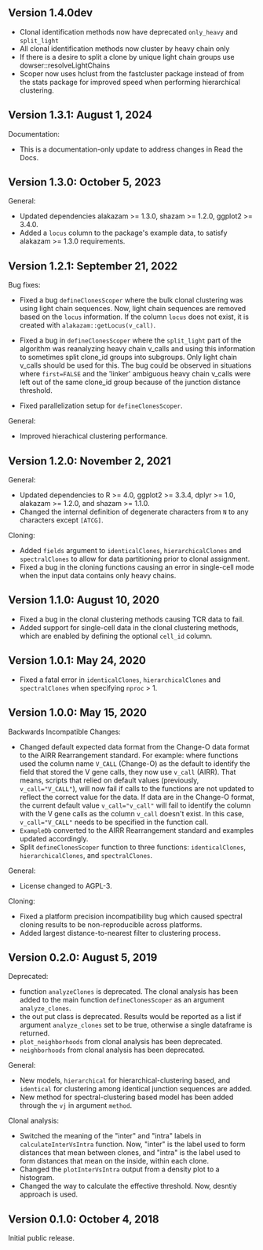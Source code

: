Version 1.4.0dev
-------------------------------------------------------------------------------

+ Clonal identification methods now have deprecated `only_heavy` and `split_light`
+ All clonal identification methods now cluster by heavy chain only
+ If there is a desire to split a clone by unique light chain groups use dowser::resolveLightChains
+ Scoper now uses hclust from the fastcluster package instead of from the stats package for improved speed when performing hierarchical clustering.


Version 1.3.1: August 1, 2024
-------------------------------------------------------------------------------

Documentation:

+ This is a documentation-only update to address changes in Read the Docs.

Version 1.3.0: October 5, 2023
-------------------------------------------------------------------------------

General:

+ Updated dependencies alakazam >= 1.3.0, shazam >= 1.2.0, ggplot2 >= 3.4.0.
+ Added a `locus` column to the package's example data, to satisfy 
  alakazam >= 1.3.0 requirements.

Version 1.2.1: September 21, 2022
-------------------------------------------------------------------------------

Bug fixes:

+ Fixed a bug `defineClonesScoper` where the bulk clonal clustering was using 
  light chain sequences. Now, light chain sequences are removed based on the 
  `locus` information. If the column `locus` does not exist, it is created with
  `alakazam::getLocus(v_call)`.
 
+ Fixed a bug in `defineClonesScoper` where the `split_light` part of the 
  algorithm was reanalyzing heavy chain v_calls and using this information to 
  sometimes split clone_id groups into subgroups. Only light chain v_calls 
  should be used for this. The bug could be observed in situations where 
  `first=FALSE` and the 'linker' ambiguous heavy chain v_calls were left out of 
  the same clone_id group because of the junction distance threshold.
  
+ Fixed parallelization setup for `defineClonesScoper`.

General:

+ Improved hierachical clustering performance. 
  
Version 1.2.0: November 2, 2021
-------------------------------------------------------------------------------

General:

+ Updated dependencies to R >= 4.0, ggplot2 >= 3.3.4, dplyr >= 1.0, 
  alakazam >= 1.2.0, and shazam >= 1.1.0.
+ Changed the internal definition of degenerate characters from `N` to any 
  characters except `[ATCG]`.

Cloning:

+ Added `fields` argument to `identicalClones`, `hierarchicalClones` and 
  `spectralClones` to allow for data partitioning prior to clonal assignment.
+ Fixed a bug in the cloning functions causing an error in single-cell mode 
  when the input data contains only heavy chains.
  

Version 1.1.0: August 10, 2020
-------------------------------------------------------------------------------

+ Fixed a bug in the clonal clustering methods causing TCR data to fail.
+ Added support for single-cell data in the clonal clustering methods, which
  are enabled by defining the optional `cell_id` column.


Version 1.0.1: May 24, 2020
-------------------------------------------------------------------------------

+ Fixed a fatal error in `identicalClones`, `hierarchicalClones` and 
  `spectralClones` when specifying `nproc` > 1.
  
  
Version 1.0.0: May 15, 2020
-------------------------------------------------------------------------------

Backwards Incompatible Changes:

+ Changed default expected data format from the Change-O data format to the
  AIRR Rearrangement standard. For example: where functions used the column 
  name `V_CALL` (Change-O) as the default to identify the field that stored 
  the V gene calls, they now use `v_call` (AIRR). That means, scripts that 
  relied on default values (previously, `v_call="V_CALL"`), will now fail if 
  calls to the functions are not updated to reflect the correct value for the 
  data. If data are in the Change-O format, the current default value 
  `v_call="v_call"` will fail to identify the column with the V gene calls
  as the column `v_call` doesn't exist. In this case, `v_call="V_CALL"` needs 
  to be specified in the function call.
+ `ExampleDb` converted to the AIRR Rearrangement standard and examples updated 
  accordingly.
+ Split `defineClonesScoper` function to three functions: `identicalClones`, 
  `hierarchicalClones`, and `spectralClones`.
  
General:

+ License changed to AGPL-3.

Cloning:

+ Fixed a platform precision incompatibility bug which caused spectral cloning
  results to be non-reproducible across platforms.
+ Added largest distance-to-nearest filter to clustering process.


Version 0.2.0:  August 5, 2019
-------------------------------------------------------------------------------

Deprecated:

+ function `analyzeClones` is deprecated. The clonal analysis has been added 
  to the main function `defineClonesScoper` as an argument `analyze_clones`. 
+ the out put class is deprecated. Results would be reported as a list if 
  argument `analyze_clones` set to be true, otherwise a single dataframe is
  returned.
+ `plot_neighborhoods` from clonal analysis has been deprecated.
+ `neighborhoods` from clonal analysis has been deprecated.

General:

+ New models, `hierarchical` for hierarchical-clustering based, and `identical` 
  for clustering among identical junction sequences are added. 
+ New method for spectral-clustering based model has been added through the 
  `vj` in argument `method`.

Clonal analysis:

+ Switched the meaning of the "inter" and "intra" labels in 
  `calculateInterVsIntra` function. Now, "inter" is the label used to form 
  distances that mean between clones, and "intra" is the label used to form 
  distances that mean on the inside, within each clone.
+ Changed the `plotInterVsIntra` output from a density plot to a histogram.
+ Changed the way to calculate the effective threshold. Now, desntiy approach 
  is used.
    

Version 0.1.0:  October 4, 2018
-------------------------------------------------------------------------------

Initial public release.
